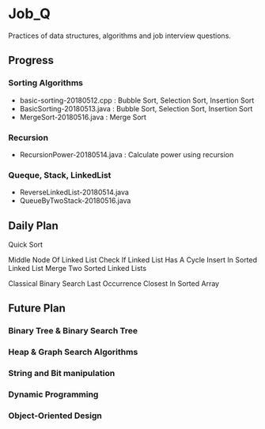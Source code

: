 # Job_Q

Practices of data structures, algorithms and job interview questions.

## Progress

### Sorting Algorithms 
   - basic-sorting-20180512.cpp : Bubble Sort, Selection Sort, Insertion Sort
   - BasicSorting-20180513.java : Bubble Sort, Selection Sort, Insertion Sort
   - MergeSort-20180516.java : Merge Sort
   
### Recursion
   - RecursionPower-20180514.java : Calculate power using recursion

### Queque, Stack, LinkedList
   - ReverseLinkedList-20180514.java
   - QueueByTwoStack-20180516.java
   
## Daily Plan
Quick Sort

Middle Node Of Linked List
Check If Linked List Has A Cycle
Insert In Sorted Linked List
Merge Two Sorted Linked Lists

Classical Binary Search
Last Occurrence	
Closest In Sorted Array	
   

## Future Plan

### Binary Tree & Binary Search Tree
### Heap & Graph Search Algorithms
### String and Bit manipulation

### Dynamic Programming

### Object-Oriented Design
